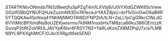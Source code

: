 $START$KNtvONmsb7lN3zBeetjfu3pPZgT4m1LXVbj6/iJ0iYXldGZWK65cVwwGGzifGBbQYNUFQHJeZuzmN93Do7A1eceJrYAXZ8jsU+brf1v0/oGwO6aB9R5YTQQKAwIlSnNsq4YNhMjNMOTAt9D/FNP2tA/tLN+2aLL1pCgGRkcClNLdG6VVtMtcBPXmdNsBoU2EKjwisrmo7ktNM1nsxbHxTM8zca66ku386OEmzzKGuvqP2tiRtZoVIRULJAVYpK6Ixr4FRSY7N2+YaRLsKzeZX8M2PqU7x/a7LMBN9YL9PXXghMtCF/OJkrX1IRgzMxkS$END$